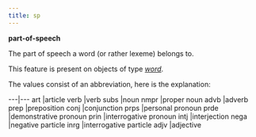 ```yaml
---
title: sp
---
```


**part-of-speech**


The part of speech a word (or rather lexeme) belongs to.

This feature is present on objects of type [*word*](otype).

The values consist of an abbreviation, here is the explanation:

---|---
art  |article
verb |verb
subs |noun
nmpr |proper noun
advb |adverb
prep |preposition
conj |conjunction
prps |personal pronoun
prde |demonstrative pronoun
prin |interrogative pronoun
intj |interjection
nega |negative particle
inrg |interrogative particle
adjv |adjective
